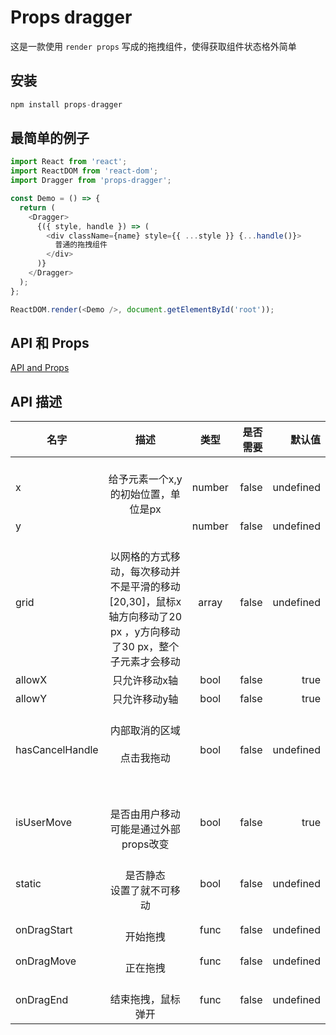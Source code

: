 # Props dragger

这是一款使用 `render props` 写成的拖拽组件，使得获取组件状态格外简单

## 安装

```js
npm install props-dragger
```

## 最简单的例子

```js
import React from 'react';
import ReactDOM from 'react-dom';
import Dragger from 'props-dragger';

const Demo = () => {
  return (
    <Dragger>
      {({ style, handle }) => (
        <div className={name} style={{ ...style }} {...handle()}>
          普通的拖拽组件
        </div>
      )}
    </Dragger>
  );
};

ReactDOM.render(<Demo />, document.getElementById('root'));
```

## API 和 Props

[API and Props](https://github.com/Foveluy/Luy-dragger#api-%E6%8F%8F%E8%BF%B0)


## API 描述
|名字| 描述|类型|是否需要|默认值|
| ------------- |:-------------:|:-----:| -----:|-----:|
|x|<br/>    给予元素一个x,y的初始位置，单位是px<br/>   |number|false|undefined|
|y||number|false|undefined|
|grid|<br/>    以网格的方式移动，每次移动并不是平滑的移动<br/>    [20,30]，鼠标x轴方向移动了20 px ，y方向移动了30 px，整个子元素才会移动<br/>   |array|false|undefined|
|allowX|只允许移动x轴 |bool|false|true|
|allowY|只允许移动y轴 |bool|false|true|
|hasCancelHandle|<br/>    内部取消的区域<br/>    <Dragger hasCancelHandle={true}><br/>         <div className={cancel} >点击我拖动</div><br/>    </Dragger><br/>   |bool|false|undefined|
|isUserMove|<br/>    是否由用户移动<br/>    可能是通过外部props改变<br/>   |bool|false|true|
|static|<br/>    是否静态<br/>    设置了就不可移动<br/>   |bool|false|undefined|
|onDragStart|<br/>    开始拖拽<br/>   |func|false|undefined|
|onDragMove|<br/>    正在拖拽<br/>   |func|false|undefined|
|onDragEnd|<br/>    结束拖拽，鼠标弹开<br/>   |func|false|undefined|
    
